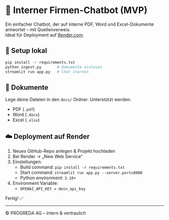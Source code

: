 # 🧠 Interner Firmen-Chatbot (MVP)

Ein einfacher Chatbot, der auf interne PDF, Word und Excel-Dokumente antwortet – mit Quellenverweis.  
Ideal für Deployment auf [Render.com](https://render.com).

## 🚀 Setup lokal

```bash
pip install -r requirements.txt
python ingest.py       # Dokumente einlesen
streamlit run app.py   # Chat starten
```

## 📂 Dokumente

Lege deine Dateien in den `docs/` Ordner. Unterstützt werden:
- PDF (`.pdf`)
- Word (`.docx`)
- Excel (`.xlsx`)

## ☁️ Deployment auf Render

1. Neues GitHub-Repo anlegen & Projekt hochladen
2. Bei Render → „New Web Service“
3. Einstellungen:
   - Build command: `pip install -r requirements.txt`
   - Start command: `streamlit run app.py --server.port=8000`
   - Python environment: `3.10+`
4. Environment Variable:
   - `OPENAI_API_KEY = dein_api_key`

Fertig! ✅

---

© PROGREDA AG – intern & vertraulich
